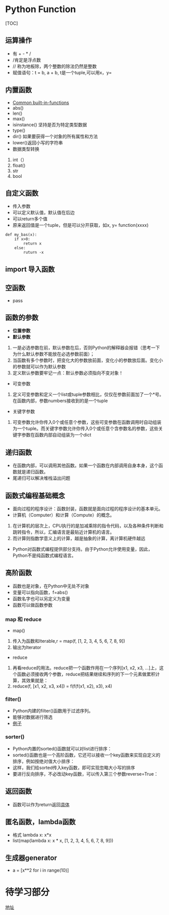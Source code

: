 # Python Function

[TOC]

## 运算操作
- 有 + - * /
- /肯定是浮点数
- // 称为地板除，两个整数的除法仍然是整数
- 赋值语句：t = b, a + b, t是一个tuple,可以用x，y=

## 内置函数
- [Common built-in-functions](http://www.runoob.com/python/python-built-in-functions.html)
- abs()
- len()
- max()
- isinstance() 坚持是否为特定类型数据
- type()
- dir() 如果要获得一个对象的所有属性和方法
- lower()返回小写的字符串
- 数据类型转换
1. int（）
2. float()
3. str
4. bool

## 自定义函数
- 传入参数
- 可以定义默认值，默认值在后边
- 可以return多个值
- 原来返回值是一个tuple，但是可以分开获取，如x, y= function(xxxx)
```
def my_bas(x):
    if x>0:
        return x
    else:
        ruturn -x
```

## import 导入函数

## 空函数
- pass

## 函数的参数
- **位置参数**
- **默认参数**
1. 一是必选参数在前，默认参数在后，否则Python的解释器会报错（思考一下为什么默认参数不能放在必选参数前面）；
2. 当函数有多个参数时，把变化大的参数放前面，变化小的参数放后面。变化小的参数就可以作为默认参数
3. 定义默认参数要牢记一点：默认参数必须指向不变对象！
- 可变参数
1. 定义可变参数和定义一个list或tuple参数相比，仅仅在参数前面加了一个*号。在函数内部，参数numbers接收到的是一个tuple
- 关键字参数
1. 可变参数允许你传入0个或任意个参数，这些可变参数在函数调用时自动组装为一个tuple。而关键字参数允许你传入0个或任意个含参数名的参数，这些关键字参数在函数内部自动组装为一个dict

## 递归函数
- 在函数内部，可以调用其他函数。如果一个函数在内部调用自身本身，这个函数就是递归函数。
- 尾递归可以解决堆栈溢出问题


## 函数式编程基础概念
- 面向过程的程序设计：函数封装，函数就是面向过程的程序设计的基本单元。
- 计算机（Computer）和计算（Compute）的概念。
1. 在计算机的层次上，CPU执行的是加减乘除的指令代码，以及各种条件判断和跳转指令，所以，汇编语言是最贴近计算机的语言。
2. 而计算则指数学意义上的计算，越是抽象的计算，离计算机硬件越远
- Python对函数式编程提供部分支持。由于Python允许使用变量，因此，Python不是纯函数式编程语言。

## 高阶函数
- 函数也是对象，在Python中无处不对象
- 变量可以指向函数，f=abs()
- 函数名字也可以另定义为变量
- 函数可以做函数参数

### map 和 reduce
- map()
1. 传入为函数和Iterable,r = map(f, [1, 2, 3, 4, 5, 6, 7, 8, 9])
2. 输出为Iterator
- reduce
1. 再看reduce的用法。reduce把一个函数作用在一个序列[x1, x2, x3, ...]上，这个函数必须接收两个参数，reduce把结果继续和序列的下一个元素做累积计算，其效果就是：
2. reduce(f, [x1, x2, x3, x4]) = f(f(f(x1, x2), x3), x4)

### filter()
- Python内建的filter()函数用于过滤序列。
- 能够对数据进行筛选
- [例子](https://www.liaoxuefeng.com/wiki/0014316089557264a6b348958f449949df42a6d3a2e542c000/001431821084171d2e0f22e7cc24305ae03aa0214d0ef29000)

### sorter()
- Python内置的sorted()函数就可以对list进行排序：
- sorted()函数也是一个高阶函数，它还可以接收一个key函数来实现自定义的排序，例如按绝对值大小排序：
- 这样，我们给sorted传入key函数，即可实现忽略大小写的排序
- 要进行反向排序，不必改动key函数，可以传入第三个参数reverse=True：


## 返回函数
- 函数可以作为return返回[具体](https://www.liaoxuefeng.com/wiki/0014316089557264a6b348958f449949df42a6d3a2e542c000/001431835236741e42daf5af6514f1a8917b8aaadff31bf000)

## 匿名函数，lambda函数
- 格式 lambda x: x*x
- list(map(lambda x: x * x, [1, 2, 3, 4, 5, 6, 7, 8, 9]))

## 生成器generator
- a = [x**2 for i in range(10)]

# 待学习部分
[地址](https://www.liaoxuefeng.com/wiki/0014316089557264a6b348958f449949df42a6d3a2e542c000/0014317848428125ae6aa24068b4c50a7e71501ab275d52000)



